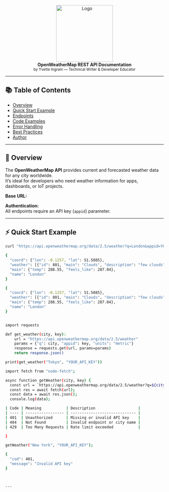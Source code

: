<p align="center">
  <img src="./images/logo.png" width="180" alt="Logo"><br>
  <b>OpenWeatherMap REST API Documentation</b><br>
  <sub>by Yvette Ingram — Technical Writer & Developer Educator</sub>
</p>

---

## 📚 Table of Contents
- [Overview](#-overview)
- [Quick Start Example](#-quick-start-example)
- [Endpoints](#-endpoints)
- [Code Examples](#-code-examples)
- [Error Handling](#-error-handling)
- [Best Practices](#-best-practices)
- [Author](#-author)

---

## 🚀 Overview
The **OpenWeatherMap API** provides current and forecasted weather data for any city worldwide.  
It’s ideal for developers who need weather information for apps, dashboards, or IoT projects.

**Base URL:**


**Authentication:**  
All endpoints require an API key (`appid`) parameter.

---

## ⚡ Quick Start Example
```bash
curl "https://api.openweathermap.org/data/2.5/weather?q=London&appid=YOUR_API_KEY"

{
  "coord": {"lon": -0.1257, "lat": 51.5085},
  "weather": [{"id": 801, "main": "Clouds", "description": "few clouds"}],
  "main": {"temp": 288.55, "feels_like": 287.04},
  "name": "London"
}

{
  "coord": {"lon": -0.1257, "lat": 51.5085},
  "weather": [{"id": 801, "main": "Clouds", "description": "few clouds"}],
  "main": {"temp": 288.55, "feels_like": 287.04},
  "name": "London"
}


import requests

def get_weather(city, key):
    url = "https://api.openweathermap.org/data/2.5/weather"
    params = {"q": city, "appid": key, "units": "metric"}
    response = requests.get(url, params=params)
    return response.json()

print(get_weather("Tokyo", "YOUR_API_KEY"))

import fetch from "node-fetch";

async function getWeather(city, key) {
  const url = `https://api.openweathermap.org/data/2.5/weather?q=${city}&appid=${key}&units=metric`;
  const res = await fetch(url);
  const data = await res.json();
  console.log(data);

| Code | Meaning           | Description                   |
| ---- | ----------------- | ----------------------------- |
| 401  | Unauthorized      | Missing or invalid API key    |
| 404  | Not Found         | Invalid endpoint or city name |
| 429  | Too Many Requests | Rate limit exceeded           |

}

getWeather("New York", "YOUR_API_KEY");

{
  "cod": 401,
  "message": "Invalid API key"
}



---


